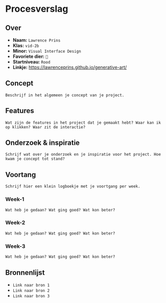 <!-- Vergeet je niet de comments uit te zetten voordat je begint met typen? 💬 -->

# Procesverslag

## Over
* **Naam:** `Lawrence Prins`
* **Klas:** `vid-2b`
* **Minor:** `Visual Interface Design`
* **Favoriete dier:** `🐔`
* **Startniveau:** `Rood`
*  **Linkje:** https://lawrenceprins.github.io/generative-art/

## Concept

`Beschrijf in het algemeen je concept van je project.`

## Features

`Wat zijn de features in het project dat je gemaakt hebt? Waar kan ik op klikken? Waar zit de interactie?`

## Onderzoek & inspiratie
`Schrijf wat over je onderzoek en je inspiratie voor het project. Hoe kwam je concept tot stand?`

## Voortang

`Schrijf hier een klein logboekje met je voortgang per week.`

### Week-1
`Wat heb je gedaan? Wat ging goed? Wat kon beter?`

### Week-2
`Wat heb je gedaan? Wat ging goed? Wat kon beter?`

### Week-3
`Wat heb je gedaan? Wat ging goed? Wat kon beter?`


## Bronnenlijst

* `Link naar bron 1`
* `Link naar bron 2`
* `Link naar bron 3`
